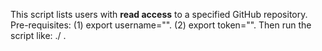 This script lists users with **read access** to a specified GitHub repository.
Pre-requisites:  (1) export username="<github-username>".
(2) export token="<personal-access-token>".
Then run the script like: ./<script-name> <repo-owner> <repo-name>.

